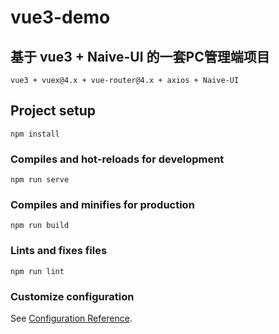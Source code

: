 # vue3-demo
## 基于 vue3 + Naive-UI 的一套PC管理端项目
```
vue3 + vuex@4.x + vue-router@4.x + axios + Naive-UI
``` 
## Project setup
```
npm install
```

### Compiles and hot-reloads for development
```
npm run serve
```

### Compiles and minifies for production
```
npm run build
```

### Lints and fixes files
```
npm run lint
```

### Customize configuration
See [Configuration Reference](https://cli.vuejs.org/config/).

